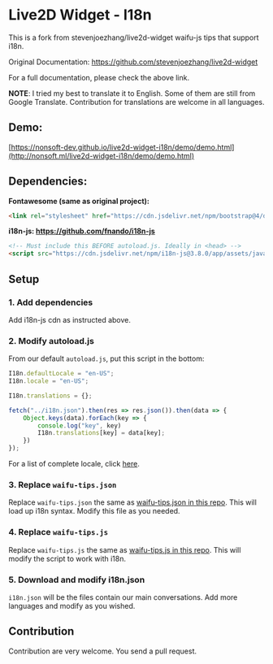 # Live2D Widget - I18n

This is a fork from stevenjoezhang/live2d-widget waifu-js tips that support i18n.

Original Documentation: https://github.com/stevenjoezhang/live2d-widget

For a full documentation, please check the above link.

**NOTE**: I tried my best to translate it to English. Some of them are still from Google Translate. Contribution for translations are welcome in all languages.

## Demo:
[https://nonsoft-dev.github.io/live2d-widget-i18n/demo/demo.html](http://nonsoft.ml/live2d-widget-i18n/demo/demo.html)

## Dependencies:

**Fontawesome (same as original project):**
```html
<link rel="stylesheet" href="https://cdn.jsdelivr.net/npm/bootstrap@4/dist/css/bootstrap.min.css">
```

**i18n-js: https://github.com/fnando/i18n-js**
```html
<!-- Must include this BEFORE autoload.js. Ideally in <head> -->
<script src="https://cdn.jsdelivr.net/npm/i18n-js@3.8.0/app/assets/javascripts/i18n.min.js"></script>
```

## Setup

### 1. Add dependencies

Add i18n-js cdn as instructed above.

### 2. Modify autoload.js

From our default `autoload.js`, put this script in the bottom:

```js
I18n.defaultLocale = "en-US";
I18n.locale = "en-US";

I18n.translations = {};

fetch("../i18n.json").then(res => res.json()).then(data => {
    Object.keys(data).forEach(key => {
        console.log("key", key)
        I18n.translations[key] = data[key];
    })
});
```
For a list of complete locale, click [here](https://github.com/ladjs/i18n-locales).

### 3. Replace `waifu-tips.json`
Replace `waifu-tips.json` the same as [waifu-tips.json in this repo](/waifu-tips.json).
This will load up i18n syntax. Modify this file as you needed.

### 4. Replace `waifu-tips.js` 

Replace `waifu-tips.js` the same as [waifu-tips.js in this repo](/waifu-tips.js).
This will modify the script to work with i18n.

### 5. Download and modify i18n.json
`i18n.json` will be the files contain our main conversations. Add more languages and modify as you wished.


## Contribution
Contribution are very welcome. You send a pull request.
